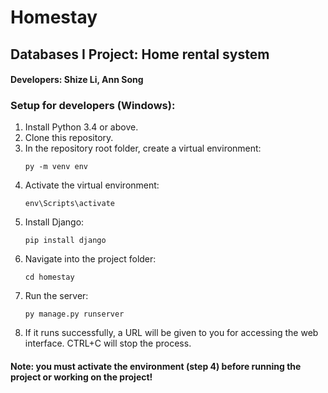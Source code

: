 # Homestay
## Databases I Project: Home rental system

#### Developers: Shize Li, Ann Song

### Setup for developers (Windows):
1. Install Python 3.4 or above.
2. Clone this repository.
3. In the repository root folder, create a virtual environment:
    ```
    py -m venv env
    ```
4. Activate the virtual environment:
    ```
    env\Scripts\activate
    ```
5. Install Django:
    ```
    pip install django
    ```
6. Navigate into the project folder:
    ```
    cd homestay
    ```
7. Run the server:
    ```
    py manage.py runserver
    ```
8. If it runs successfully, a URL will be given to you for accessing the web interface. CTRL+C will stop the process.

#### Note: you must activate the environment (step 4) before running the project or working on the project!
